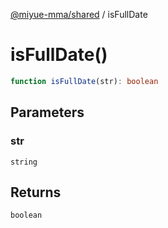 [@miyue-mma/shared](../index.md) / isFullDate

# isFullDate()

```ts
function isFullDate(str): boolean
```

## Parameters

### str

`string`

## Returns

`boolean`
